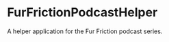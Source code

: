 FurFrictionPodcastHelper
========================

A helper application for the Fur Friction podcast series.
